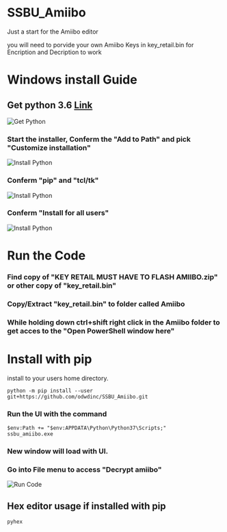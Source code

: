 # SSBU_Amiibo
Just a start for the Amiibo editor 

you will need to porvide your own Amiibo Keys in key_retail.bin for Encription and Decription to work


# Windows install Guide

## Get python 3.6 [Link](https://www.python.org/downloads/)
![Get Python](https://github.com/odwdinc/SSBU_Amiibo/blob/master/docs/Install_Python.PNG)


### Start the installer, Conferm the "Add to Path" and pick "Customize installation"
![Install Python](https://github.com/odwdinc/SSBU_Amiibo/blob/master/docs/Install_Python_2.PNG)


### Conferm "pip" and "tcl/tk"
![Install Python](https://github.com/odwdinc/SSBU_Amiibo/blob/master/docs/Install_Python_3.PNG)


### Conferm "Install for all users"
![Install Python](https://github.com/odwdinc/SSBU_Amiibo/blob/master/docs/Install_Python_4.PNG)


# Run the Code

### Find copy of "KEY RETAIL MUST HAVE TO FLASH AMIIBO.zip" or other copy of "key_retail.bin"

### Copy/Extract "key_retail.bin" to folder called Amiibo

### While holding down ctrl+shift right click in the Amiibo folder to get acces to the "Open PowerShell window here"

# Install with pip

install to your users home directory.

```console
python -m pip install --user git+https://github.com/odwdinc/SSBU_Amiibo.git
```


### Run the UI with the command 

```console
$env:Path += "$env:APPDATA\Python\Python37\Scripts;"
ssbu_amiibo.exe
```

### New window will load with UI.

### Go into File menu to access "Decrypt amiibo"

![Run Code](https://github.com/odwdinc/SSBU_Amiibo/blob/master/docs/RunCode_7.PNG)

## Hex editor usage if installed with pip

```console
pyhex
```
